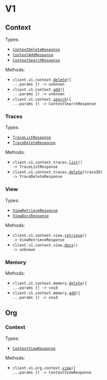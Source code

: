 # V1

## Context

Types:

- <code><a href="./src/resources/v1/context/context.ts">ContextDeleteResponse</a></code>
- <code><a href="./src/resources/v1/context/context.ts">ContextAddResponse</a></code>
- <code><a href="./src/resources/v1/context/context.ts">ContextSearchResponse</a></code>

Methods:

- <code title="post /api/v1/context/delete">client.v1.context.<a href="./src/resources/v1/context/context.ts">delete</a>({ ...params }) -> unknown</code>
- <code title="post /api/v1/context/add">client.v1.context.<a href="./src/resources/v1/context/context.ts">add</a>({ ...params }) -> unknown</code>
- <code title="post /api/v1/context/search">client.v1.context.<a href="./src/resources/v1/context/context.ts">search</a>({ ...params }) -> ContextSearchResponse</code>

### Traces

Types:

- <code><a href="./src/resources/v1/context/traces.ts">TraceListResponse</a></code>
- <code><a href="./src/resources/v1/context/traces.ts">TraceDeleteResponse</a></code>

Methods:

- <code title="get /api/v1/context/traces">client.v1.context.traces.<a href="./src/resources/v1/context/traces.ts">list</a>() -> TraceListResponse</code>
- <code title="delete /api/v1/context/traces/{traceId}/delete">client.v1.context.traces.<a href="./src/resources/v1/context/traces.ts">delete</a>(traceID) -> TraceDeleteResponse</code>

### View

Types:

- <code><a href="./src/resources/v1/context/view.ts">ViewRetrieveResponse</a></code>
- <code><a href="./src/resources/v1/context/view.ts">ViewDocsResponse</a></code>

Methods:

- <code title="get /api/v1/context/view">client.v1.context.view.<a href="./src/resources/v1/context/view.ts">retrieve</a>() -> ViewRetrieveResponse</code>
- <code title="get /api/v1/context/view/docs">client.v1.context.view.<a href="./src/resources/v1/context/view.ts">docs</a>() -> unknown</code>

### Memory

Methods:

- <code title="post /api/v1/context/memory/delete">client.v1.context.memory.<a href="./src/resources/v1/context/memory.ts">delete</a>({ ...params }) -> void</code>
- <code title="post /api/v1/context/memory/add">client.v1.context.memory.<a href="./src/resources/v1/context/memory.ts">add</a>({ ...params }) -> void</code>

## Org

### Context

Types:

- <code><a href="./src/resources/v1/org/context.ts">ContextViewResponse</a></code>

Methods:

- <code title="post /api/v1/org/context/view">client.v1.org.context.<a href="./src/resources/v1/org/context.ts">view</a>({ ...params }) -> ContextViewResponse</code>
